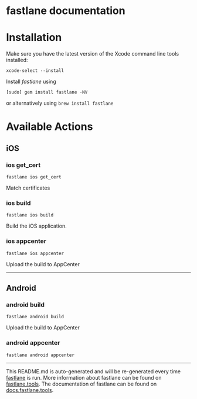fastlane documentation
================
# Installation

Make sure you have the latest version of the Xcode command line tools installed:

```
xcode-select --install
```

Install _fastlane_ using
```
[sudo] gem install fastlane -NV
```
or alternatively using `brew install fastlane`

# Available Actions
## iOS
### ios get_cert
```
fastlane ios get_cert
```
Match certificates
### ios build
```
fastlane ios build
```
Build the iOS application.
### ios appcenter
```
fastlane ios appcenter
```
Upload the build to AppCenter

----

## Android
### android build
```
fastlane android build
```
Upload the build to AppCenter
### android appcenter
```
fastlane android appcenter
```


----

This README.md is auto-generated and will be re-generated every time [fastlane](https://fastlane.tools) is run.
More information about fastlane can be found on [fastlane.tools](https://fastlane.tools).
The documentation of fastlane can be found on [docs.fastlane.tools](https://docs.fastlane.tools).
